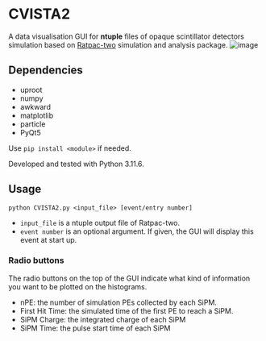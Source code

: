 # CVISTA2
A data visualisation GUI for **ntuple** files of opaque scintillator detectors simulation based on [Ratpac-two](https://github.com/rat-pac/ratpac-two) simulation and analysis package.
![image](https://github.com/user-attachments/assets/948e44fa-da53-40c9-a0f6-c82fb5ffff1d)

## Dependencies
- uproot
- numpy
- awkward
- matplotlib
- particle
- PyQt5
  
Use `pip install <module>` if needed.

Developed and tested with Python 3.11.6.

## Usage
`python CVISTA2.py <input_file> [event/entry number]`
- `input_file` is a ntuple output file of Ratpac-two.
- `event number` is an optional argument. If given, the GUI will display this event at start up.

### Radio buttons
The radio buttons on the top of the GUI indicate what kind of information you want to be plotted on the histograms.
- nPE: the number of simulation PEs collected by each SiPM.
- First Hit Time: the simulated time of the first PE to reach a SiPM.
- SiPM Charge: the integrated charge of each SiPM
- SiPM Time: the pulse start time of each SiPM
